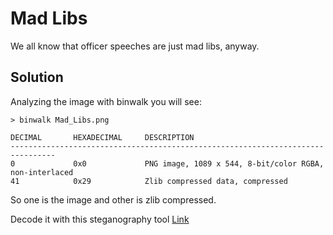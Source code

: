 # Mad Libs

We all know that officer speeches are just mad libs, anyway.

## Solution

Analyzing the image with binwalk you will see:

```
> binwalk Mad_Libs.png

DECIMAL       HEXADECIMAL     DESCRIPTION
--------------------------------------------------------------------------------
0             0x0             PNG image, 1089 x 544, 8-bit/color RGBA, non-interlaced
41            0x29            Zlib compressed data, compressed
```

So one is the image and other is zlib compressed.

Decode it with this steganography tool [Link](https://stylesuxx.github.io/steganography/)
